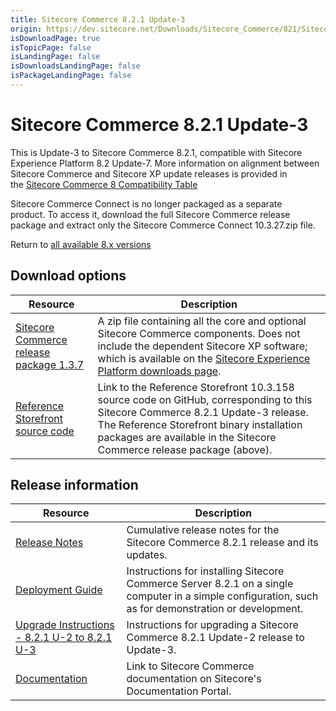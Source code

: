 ```yaml
---
title: Sitecore Commerce 8.2.1 Update-3
origin: https://dev.sitecore.net/Downloads/Sitecore_Commerce/821/Sitecore_Commerce_821_Update3.aspx
isDownloadPage: true
isTopicPage: false
isLandingPage: false
isDownloadsLandingPage: false
isPackageLandingPage: false
---
```


# Sitecore Commerce 8.2.1 Update-3

This is Update-3 to Sitecore Commerce 8.2.1, compatible with Sitecore Experience Platform 8.2 Update-7. More information on alignment between Sitecore Commerce and Sitecore XP update releases is provided in the [Sitecore Commerce 8 Compatibility Table](https://kb.sitecore.net/articles/316437)

Sitecore Commerce Connect is no longer packaged as a separate product. To access it, download the full Sitecore Commerce release package and extract only the Sitecore Commerce Connect 10.3.27.zip file. 

Return to [all available 8.x versions](/Downloads/Sitecore_Commerce)

## Download options

 | Resource | Description |
 | --- | --- |
 | [Sitecore Commerce release package 1.3.7](https://scdp.blob.core.windows.net/downloads/Sitecore%20Commerce/821/Sitecore%20Commerce%20821%20Update3/Secure/Sitecore.Commerce.8.2.1_U3_1.3.7.zip) | A zip file containing all the core and optional Sitecore Commerce components. Does not include the dependent Sitecore XP software; which is available on the [Sitecore Experience Platform downloads page](/Downloads/Sitecore_Experience_Platform). |
 | [Reference Storefront source code](https://github.com/Sitecore/Reference-Storefront/releases/tag/10.3.158) | Link to the Reference Storefront 10.3.158 source code on GitHub, corresponding to this Sitecore Commerce 8.2.1 Update-3 release. The Reference Storefront binary installation packages are available in the Sitecore Commerce release package (above). |

## Release information

 | Resource | Description |
 | --- | --- |
 | [Release Notes](http://commercesdn.sitecore.net/SitecoreCommerce/ReleaseNotes/en-us/index.html) | Cumulative release notes for the Sitecore Commerce 8.2.1 release and its updates. |
 | [Deployment Guide](http://commercesdn.sitecore.net/SitecoreCommerce/DeploymentGuide/en-us/index.html) | Instructions for installing Sitecore Commerce Server 8.2.1 on a single computer in a simple configuration, such as for demonstration or development. |
 | [Upgrade Instructions - 8.2.1 U-2 to 8.2.1 U-3](http://commercesdn.sitecore.net/SitecoreCommerce/UpgradeGuide/Sitecore-Commerce-8.2.1_Upgrade-U3.pdf) | Instructions for upgrading a Sitecore Commerce 8.2.1 Update-2 release to Update-3. |
 | [Documentation](https://doc.sitecore.com) | Link to Sitecore Commerce documentation on Sitecore's Documentation Portal.  <br /> |